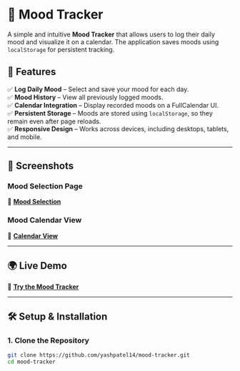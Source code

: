 # 🌟 Mood Tracker  

A simple and intuitive **Mood Tracker** that allows users to log their daily mood and visualize it on a calendar. The application saves moods using `localStorage` for persistent tracking.  

## 🚀 Features  

✅ **Log Daily Mood** – Select and save your mood for each day.  
✅ **Mood History** – View all previously logged moods.  
✅ **Calendar Integration** – Display recorded moods on a FullCalendar UI.  
✅ **Persistent Storage** – Moods are stored using `localStorage`, so they remain even after page reloads.  
✅ **Responsive Design** – Works across devices, including desktops, tablets, and mobile.  

---

## 📸 Screenshots  

### **Mood Selection Page**  
 🔗 **[Mood Selection](https://prnt.sc/hkeMjShR5Xaf)**

### **Mood Calendar View**  
🔗 **[Calendar View](https://prnt.sc/Rql_21mZ5pgW)**

---

## 🌍 Live Demo  

🔗 **[Try the Mood Tracker](https://mood-tracker-orcin.vercel.app)**  

---

## 🛠️ Setup & Installation  

### **1. Clone the Repository**  
```sh
git clone https://github.com/yashpatel14/mood-tracker.git
cd mood-tracker
